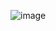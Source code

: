![image](https://github.com/Nur-Adnan/Bill-Spill/assets/56475820/d28a5c01-48bc-47c6-b2df-c99b5cb9f133)
